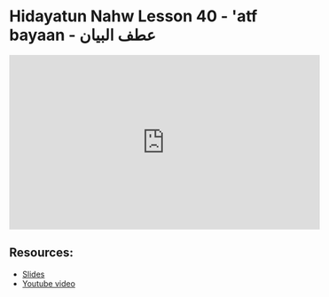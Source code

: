 # Hidayatun Nahw Lesson 40 - 'atf bayaan - عطف البيان

<iframe width="560" height="315" src="https://www.youtube-nocookie.com/embed/xmX76BUoE7c?start=0" frameborder="0" allow="accelerometer; autoplay; encrypted-media; gyroscope; picture-in-picture" allowfullscreen="allowfullscreen"></iframe><BR>



## Resources:
- [Slides](https://github.com/arshare/resources_balagha_pdfs)
- [Youtube video](https://www.youtube.com/watch?v=xmX76BUoE7c&list=PLzn0qdi6JpdtdAyaM2yvvY1Yk9i4EpLHD&index=101)
